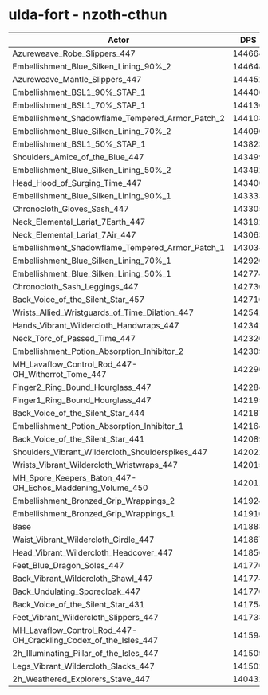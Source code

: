 # ulda-fort - nzoth-cthun
| Actor | DPS | Increase |
|---|:---:|:---:|
|Azureweave_Robe_Slippers_447|144664|1.96%|
|Embellishment_Blue_Silken_Lining_90%_2|144648|1.95%|
|Azureweave_Mantle_Slippers_447|144452|1.81%|
|Embellishment_BSL1_90%_STAP_1|144400|1.77%|
|Embellishment_BSL1_70%_STAP_1|144136|1.58%|
|Embellishment_Shadowflame_Tempered_Armor_Patch_2|144108|1.56%|
|Embellishment_Blue_Silken_Lining_70%_2|144090|1.55%|
|Embellishment_BSL1_50%_STAP_1|143823|1.36%|
|Shoulders_Amice_of_the_Blue_447|143499|1.14%|
|Embellishment_Blue_Silken_Lining_50%_2|143492|1.13%|
|Head_Hood_of_Surging_Time_447|143400|1.07%|
|Embellishment_Blue_Silken_Lining_90%_1|143333|1.02%|
|Chronocloth_Gloves_Sash_447|143305|1.00%|
|Neck_Elemental_Lariat_7Earth_447|143192|0.92%|
|Neck_Elemental_Lariat_7Air_447|143063|0.83%|
|Embellishment_Shadowflame_Tempered_Armor_Patch_1|143034|0.81%|
|Embellishment_Blue_Silken_Lining_70%_1|142920|0.73%|
|Embellishment_Blue_Silken_Lining_50%_1|142774|0.62%|
|Chronocloth_Sash_Leggings_447|142730|0.59%|
|Back_Voice_of_the_Silent_Star_457|142716|0.58%|
|Wrists_Allied_Wristguards_of_Time_Dilation_447|142541|0.46%|
|Hands_Vibrant_Wildercloth_Handwraps_447|142342|0.32%|
|Neck_Torc_of_Passed_Time_447|142320|0.30%|
|Embellishment_Potion_Absorption_Inhibitor_2|142309|0.30%|
|MH_Lavaflow_Control_Rod_447-OH_Witherrot_Tome_447|142296|0.29%|
|Finger2_Ring_Bound_Hourglass_447|142284|0.28%|
|Finger1_Ring_Bound_Hourglass_447|142195|0.22%|
|Back_Voice_of_the_Silent_Star_444|142187|0.21%|
|Embellishment_Potion_Absorption_Inhibitor_1|142164|0.19%|
|Back_Voice_of_the_Silent_Star_441|142089|0.14%|
|Shoulders_Vibrant_Wildercloth_Shoulderspikes_447|142022|0.09%|
|Wrists_Vibrant_Wildercloth_Wristwraps_447|142015|0.09%|
|MH_Spore_Keepers_Baton_447-OH_Echos_Maddening_Volume_450|142011|0.09%|
|Embellishment_Bronzed_Grip_Wrappings_2|141924|0.03%|
|Embellishment_Bronzed_Grip_Wrappings_1|141916|0.02%|
|Base|141888|0.00%|
|Waist_Vibrant_Wildercloth_Girdle_447|141867|-0.01%|
|Head_Vibrant_Wildercloth_Headcover_447|141856|-0.02%|
|Feet_Blue_Dragon_Soles_447|141776|-0.08%|
|Back_Vibrant_Wildercloth_Shawl_447|141774|-0.08%|
|Back_Undulating_Sporecloak_447|141770|-0.08%|
|Back_Voice_of_the_Silent_Star_431|141754|-0.09%|
|Feet_Vibrant_Wildercloth_Slippers_447|141738|-0.11%|
|MH_Lavaflow_Control_Rod_447-OH_Crackling_Codex_of_the_Isles_447|141594|-0.21%|
|2h_Illuminating_Pillar_of_the_Isles_447|141509|-0.27%|
|Legs_Vibrant_Wildercloth_Slacks_447|141502|-0.27%|
|2h_Weathered_Explorers_Stave_447|140432|-1.03%|
